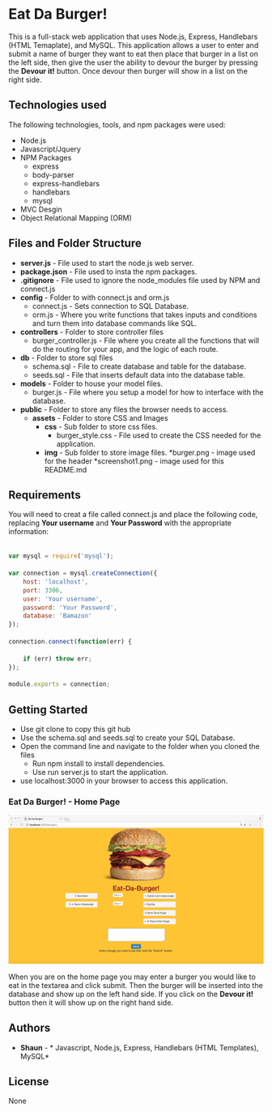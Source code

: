 # Eat Da Burger!
This is a full-stack web application that uses Node.js, Express, Handlebars (HTML Temaplate), and MySQL.  This application allows a user to enter and submit a name of burger they want to eat then place that burger in a list on the left side, then give the user the ability to devour the burger by pressing the **Devour it!** button.  Once devour then burger will show in a list on the right side.

## Technologies used
The following technologies, tools, and npm packages were used:
* Node.js
* Javascript/Jquery
* NPM Packages
	* express
	* body-parser  
	* express-handlebars
	* handlebars
	* mysql
* MVC Desgin
* Object Relational Mapping (ORM) 

## Files and Folder Structure

* **server.js** - File used to start the node.js web server.
* **package.json** - File used to insta the npm packages.
* **.gitignore** - File used to ignore the node_modules file used by NPM and connect.js
* **config** - Folder to with connect.js and orm.js
	* connect.js - Sets connection to SQL Database.
	* orm.js - Where you write functions that takes inputs and conditions and turn them into database commands like SQL.
* **controllers** - Folder to store controller files
	* burger_controller.js - File where you create all the functions that will do the routing for your app, and the logic of each route.
* **db** - Folder to store sql files
	* schema.sql - File to create database and table for the database.
	* seeds.sql - File that inserts default data into the database table.
* **models** - Folder to house your model files.
	* burger.js - File where you setup a model for how to interface with the database.
* **public** - Folder to store any files the browser needs to access.
	* **assets** - Folder to store CSS and Images
		* **css** - Sub folder to store css files.
			* burger_style.css - File used to create the CSS needed for the application.
		* **img** - Sub folder to store image files.
			*burger.png - image used for the header 
			*screenshot1.png - image used for this README.md

## Requirements

You will need to creat a file called connect.js and place the following code, replacing **Your username** and **Your Password** with the appropriate information:

```javascript

var mysql = require('mysql');

var connection = mysql.createConnection({
	host: 'localhost',
	port: 3306,
	user: 'Your username',
	password: 'Your Password',
	database: 'Bamazon'
});

connection.connect(function(err) {

	if (err) throw err;
});

module.exports = connection;

```

## Getting Started

* Use git clone to copy this git hub 
* Use the schema.sql and seeds.sql to create your SQL Database.
* Open the command line and navigate to the folder when you cloned the files
	* Run npm install to install dependencies. 
	* Use run server.js to start the application. 
* use localhost:3000 in your browser to access this application.

### Eat Da Burger! - Home Page

![Alt Text](/public/assets/img/screenshot1.png?raw=true "Eat Da Burger! Home Page")

When you are on the home page you may enter a burger you would like to eat in the textarea and click submit.  Then the burger will be inserted into the database and show up on the left hand side.  If you click on the **Devour it!** button then it will show up on the right hand side. 

## Authors

* **Shaun** - * Javascript, Node.js, Express, Handlebars (HTML Templates), MySQL*

## License
   
   None 